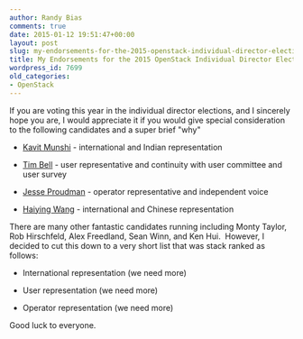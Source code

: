 ```yaml
---
author: Randy Bias
comments: true
date: 2015-01-12 19:51:47+00:00
layout: post
slug: my-endorsements-for-the-2015-openstack-individual-director-elections
title: My Endorsements for the 2015 OpenStack Individual Director Elections
wordpress_id: 7699
old_categories:
- OpenStack
---
```





If you are voting this year in the individual director elections, and I sincerely hope you are, I would appreciate it if you would give special consideration to the following candidates and a super brief "why"





	
  * [Kavit Munshi](http://www.openstack.org/community/members/profile/139) - international and Indian representation

	
  * [Tim Bell](http://www.openstack.org/community/members/profile/88) - user representative and continuity with user committee and user survey

	
  * [Jesse Proudman](http://www.openstack.org/community/members/profile/12030) - operator representative and independent voice

	
  * [Haiying Wang](http://www.openstack.org/community/members/profile/14611) - international and Chinese representation




There are many other fantastic candidates running including Monty Taylor, Rob Hirschfeld, Alex Freedland, Sean Winn, and Ken Hui.  However, I decided to cut this down to a very short list that was stack ranked as follows:





	
  * International representation (we need more)

	
  * User representation (we need more)

	
  * Operator representation (we need more)




Good luck to everyone.






